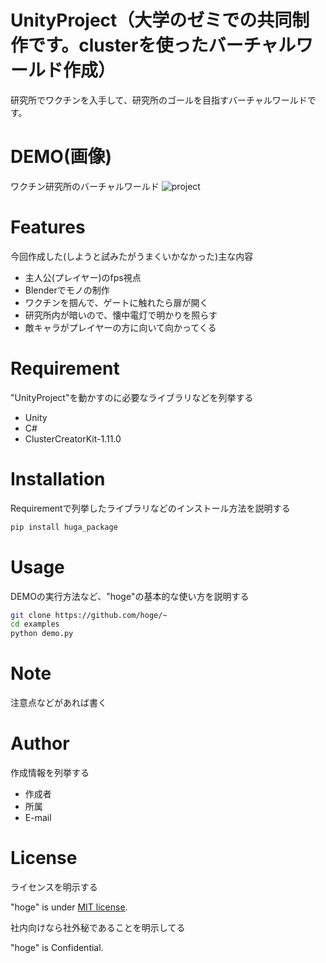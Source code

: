 # UnityProject（大学のゼミでの共同制作です。clusterを使ったバーチャルワールド作成）
 
研究所でワクチンを入手して、研究所のゴールを目指すバーチャルワールドです。
 
# DEMO(画像)
ワクチン研究所のバーチャルワールド
![project](https://user-images.githubusercontent.com/46737524/102016154-d277e080-3da2-11eb-86d4-f16c4f634492.png)

# Features
 
今回作成した(しようと試みたがうまくいかなかった)主な内容

* 主人公(プレイヤー)のfps視点
* Blenderでモノの制作
* ワクチンを掴んで、ゲートに触れたら扉が開く
* 研究所内が暗いので、懐中電灯で明かりを照らす
* 敵キャラがプレイヤーの方に向いて向かってくる

# Requirement
 
"UnityProject"を動かすのに必要なライブラリなどを列挙する
 
* Unity 
* C#
* ClusterCreatorKit-1.11.0
 
# Installation
 
Requirementで列挙したライブラリなどのインストール方法を説明する
 
```bash
pip install huga_package
```
 
# Usage
 
DEMOの実行方法など、"hoge"の基本的な使い方を説明する
 
```bash
git clone https://github.com/hoge/~
cd examples
python demo.py
```
 
# Note
 
注意点などがあれば書く
 
# Author
 
作成情報を列挙する
 
* 作成者
* 所属
* E-mail
 
# License
ライセンスを明示する
 
"hoge" is under [MIT license](https://en.wikipedia.org/wiki/MIT_License).
 
社内向けなら社外秘であることを明示してる
 
"hoge" is Confidential.
